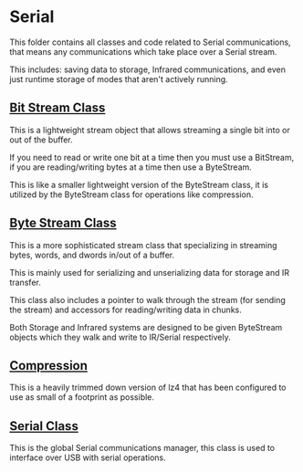 # Serial

This folder contains all classes and code related to Serial communications, that means any communications which take place over a Serial stream.

This includes: saving data to storage, Infrared communications, and even just runtime storage of modes that aren't actively running.

## [Bit Stream Class](BitStream.h)

This is a lightweight stream object that allows streaming a single bit into or out of the buffer.

If you need to read or write one bit at a time then you must use a BitStream, if you are reading/writing bytes at a time then use a ByteStream.

This is like a smaller lightweight version of the ByteStream class, it is utilized by the ByteStream class for operations like compression.

## [Byte Stream Class](ByteStream.h)

This is a more sophisticated stream class that specializing in streaming bytes, words, and dwords in/out of a buffer.

This is mainly used for serializing and unserializing data for storage and IR transfer.

This class also includes a pointer to walk through the stream (for sending the stream) and accessors for reading/writing data in chunks.

Both Storage and Infrared systems are designed to be given ByteStream objects which they walk and write to IR/Serial respectively.

## [Compression](Compression.h)

This is a heavily trimmed down version of lz4 that has been configured to use as small of a footprint as possible.

## [Serial Class](Serial.h)

This is the global Serial communications manager, this class is used to interface over USB with serial operations.
